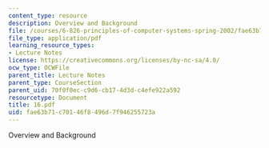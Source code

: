 ```yaml
---
content_type: resource
description: Overview and Background
file: /courses/6-826-principles-of-computer-systems-spring-2002/fae63b71c70146f8496d7f946255723a_16.pdf
file_type: application/pdf
learning_resource_types:
- Lecture Notes
license: https://creativecommons.org/licenses/by-nc-sa/4.0/
ocw_type: OCWFile
parent_title: Lecture Notes
parent_type: CourseSection
parent_uid: 70f0f0ec-c9d6-cb17-4d3d-c4efe922a592
resourcetype: Document
title: 16.pdf
uid: fae63b71-c701-46f8-496d-7f946255723a
---
```

Overview and Background
